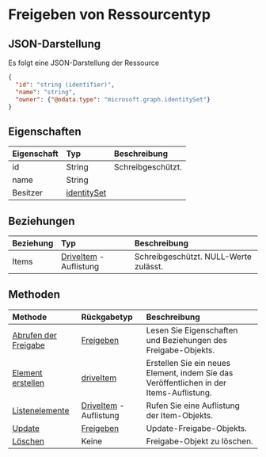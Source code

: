 # <a name="share-resource-type"></a>Freigeben von Ressourcentyp



## <a name="json-representation"></a>JSON-Darstellung

Es folgt eine JSON-Darstellung der Ressource

<!-- {
  "blockType": "resource",
  "optionalProperties": [
    "items"
  ],
  "@odata.type": "microsoft.graph.share"
}-->

```json
{
  "id": "string (identifier)",
  "name": "string",
  "owner": {"@odata.type": "microsoft.graph.identitySet"}
}

```
## <a name="properties"></a>Eigenschaften
| Eigenschaft     | Typ   |Beschreibung|
|:---------------|:--------|:----------|
|id|String| Schreibgeschützt.|
|name|String||
|Besitzer|[identitySet](identityset.md)||

## <a name="relationships"></a>Beziehungen
| Beziehung | Typ   |Beschreibung|
|:---------------|:--------|:----------|
|Items|[DriveItem](driveitem.md) -Auflistung| Schreibgeschützt. NULL-Werte zulässt.|

## <a name="methods"></a>Methoden

| Methode           | Rückgabetyp    |Beschreibung|
|:---------------|:--------|:----------|
|[Abrufen der Freigabe](../api/share_get.md) | [Freigeben](share.md) |Lesen Sie Eigenschaften und Beziehungen des Freigabe-Objekts.|
|[Element erstellen](../api/share_post_items.md) |[driveItem](driveitem.md)| Erstellen Sie ein neues Element, indem Sie das Veröffentlichen in der Items-Auflistung.|
|[Listenelemente](../api/share_list_items.md) |[DriveItem](driveitem.md) -Auflistung| Rufen Sie eine Auflistung der Item-Objekts.|
|[Update](../api/share_update.md) | [Freigeben](share.md)   |Update-Freigabe-Objekts. |
|[Löschen](../api/share_delete.md) | Keine |Freigabe-Objekt zu löschen. |

<!-- uuid: 8fcb5dbc-d5aa-4681-8e31-b001d5168d79
2015-10-25 14:57:30 UTC -->
<!-- {
  "type": "#page.annotation",
  "description": "share resource",
  "keywords": "",
  "section": "documentation",
  "tocPath": ""
}-->
